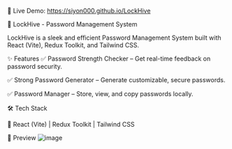 🚀 Live Demo: https://siyon000.github.io/LockHive

🔐 LockHive - Password Management System

LockHive is a sleek and efficient Password Management System built with React (Vite), Redux Toolkit, and Tailwind CSS.

✨ Features
✅ Password Strength Checker – Get real-time feedback on password security.

✅ Strong Password Generator – Generate customizable, secure passwords.

✅ Password Manager – Store, view, and copy passwords locally.


🛠️ Tech Stack

🔹 React (Vite) | Redux Toolkit | Tailwind CSS


📸 Preview
![image](https://github.com/user-attachments/assets/8ef288ba-87bf-4124-b396-76a127f78a5c)


